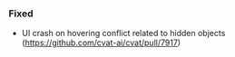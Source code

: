 ### Fixed

- UI crash on hovering conflict related to hidden objects
  (<https://github.com/cvat-ai/cvat/pull/7917>)
